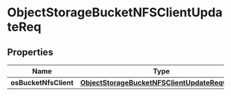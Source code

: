# ObjectStorageBucketNFSClientUpdateReq

## Properties
Name | Type | Description | Notes
------------ | ------------- | ------------- | -------------
**osBucketNfsClient** | [**ObjectStorageBucketNFSClientUpdateReqClient**](ObjectStorageBucketNFSClientUpdateReqClient.md) |  | 
